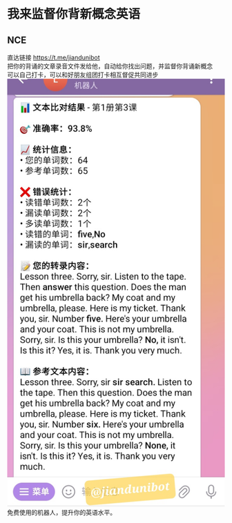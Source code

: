 # 我来监督你背新概念英语
## NCE
直达链接 https://t.me/jiandunibot  
把你的背诵的文章录音文件发给他，自动给你找出问题，并监督你背诵新概念  
可以自己打卡，可以和好朋友组团打卡相互督促共同进步  
![nce](https://raw.githubusercontent.com/tamuqiqi/nce/refs/heads/main/Scre.jpg)
免费使用的机器人，提升你的英语水平。
